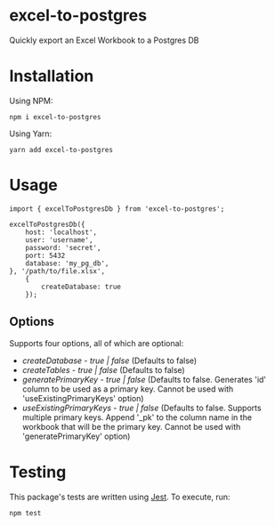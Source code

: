# excel-to-postgres
Quickly export an Excel Workbook to a Postgres DB

# Installation

Using NPM:

`npm i excel-to-postgres`

Using Yarn:

`yarn add excel-to-postgres`

# Usage

```
import { excelToPostgresDb } from 'excel-to-postgres';

excelToPostgresDb({
    host: 'localhost',
    user: 'username',
    password: 'secret',
    port: 5432
    database: 'my_pg_db',
}, '/path/to/file.xlsx',
    {
        createDatabase: true
    });
```

## Options

Supports four options, all of which are optional:

* *createDatabase* - _true | false_ (Defaults to false)
* *createTables* - _true | false_ (Defaults to false)
* *generatePrimaryKey* - _true | false_ (Defaults to false.  Generates 'id' column to be used as a primary key.  Cannot be used with 'useExistingPrimaryKeys' option)
* *useExistingPrimaryKeys* - _true | false_ (Defaults to false.  Supports multiple primary keys.  Append '_pk' to the column name in the workbook that will be the primary key.  Cannot be used with 'generatePrimaryKey' option)
# Testing

This package's tests are written using [Jest](https://jestjs.io/).  To execute, run:

`npm test`